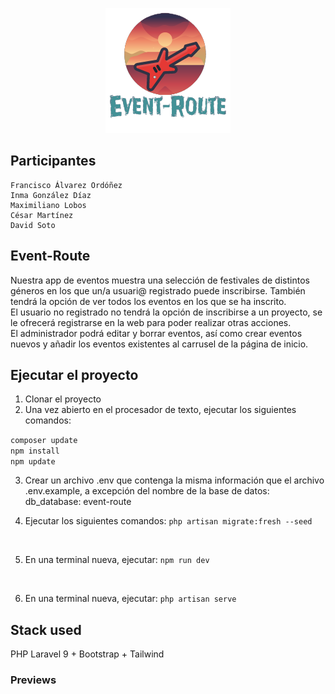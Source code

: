 <p align="center"><a href="https://laravel.com" target="_blank"><img src="logotipoEventRoute.png" width="200"></a></p>

## Participantes
    Francisco Álvarez Ordóñez
    Inma González Díaz
    Maximiliano Lobos
    César Martínez
    David Soto
    

## Event-Route 

Nuestra app de eventos muestra una selección de festivales de distintos géneros en los que un/a usuari@ registrado puede inscribirse. También tendrá la opción de ver todos los eventos en los que se ha inscrito. 
<br>
El usuario no registrado no tendrá la opción de inscribirse a un proyecto, se le ofrecerá registrarse en la web para poder realizar otras acciones.
<br>
El administrador podrá editar y borrar eventos, así como crear eventos nuevos y añadir los eventos existentes al carrusel de la página de inicio.


## Ejecutar el proyecto

1. Clonar el proyecto
2. Una vez abierto en el procesador de texto, ejecutar los siguientes comandos: 

`composer update` 
<br>
`npm install` 
<br>
`npm update`

3. Crear un archivo .env que contenga la misma información que el archivo .env.example, a excepción del nombre de la base de datos: 
    db_database: event-route

4. Ejecutar los siguientes comandos: 
`php artisan migrate:fresh --seed` 
<br>

5. En una terminal nueva, ejecutar:
`npm run dev` 
<br>

6. En una terminal nueva, ejecutar:
`php artisan serve`


## Stack used

PHP Laravel 9 + Bootstrap + Tailwind

### Previews





